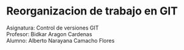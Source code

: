 # Reorganizacion de trabajo en GIT

Asignatura: Control de versiones GIT<br>
Profesor: Bidkar Aragon Cardenas<br>
Alumno: Alberto Narayana Camacho Flores

